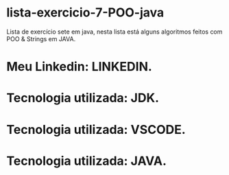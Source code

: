 # lista-exercicio-7-POO-java
Lista de exercício sete em java, nesta lista está alguns algoritmos feitos com POO & Strings em JAVA.

# Meu Linkedin: LINKEDIN.
# Tecnologia utilizada: JDK.
# Tecnologia utilizada: VSCODE.
# Tecnologia utilizada: JAVA.
